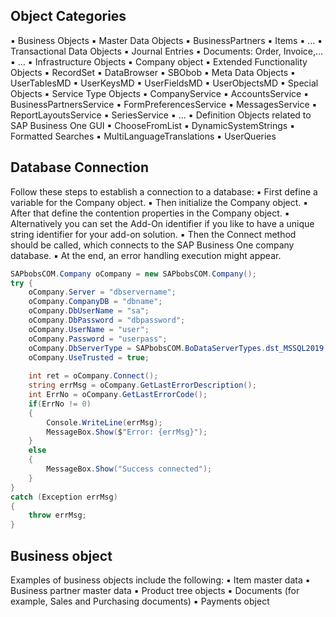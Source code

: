 ## Object Categories

▪ Business Objects
	▪ Master Data Objects
		▪ BusinessPartners
		▪ Items
		▪ …
	▪ Transactional Data Objects
		▪ Journal Entries
		▪ Documents: Order, Invoice,…
		▪ …
▪ Infrastructure Objects
	▪ Company object
	▪ Extended Functionality Objects
		▪ RecordSet
		▪ DataBrowser
		▪ SBObob
	▪ Meta Data Objects
		▪ UserTablesMD
		▪ UserKeysMD
		▪ UserFieldsMD
		▪ UserObjectsMD
▪ Special Objects
	▪ Service Type Objects
		▪ CompanyService
		▪ AccountsService
		▪ BusinessPartnersService
		▪ FormPreferencesService
		▪ MessagesService
		▪ ReportLayoutsService
		▪ SeriesService
		▪ ...
	▪ Definition Objects related to SAP
	Business One GUI
		▪ ChooseFromList
		▪ DynamicSystemStrings
		▪ Formatted Searches
		▪ MultiLanguageTranslations
		▪ UserQueries
## Database Connection
Follow these steps to establish a connection to a database:
▪ First define a variable for the Company object.
▪ Then initialize the Company object.
▪ After that define the contention properties in the Company object.
▪ Alternatively you can set the Add-On identifier if you like to have a
unique string identifier for your add-on solution.
▪ Then the Connect method should be called, which connects to the
SAP Business One company database.
▪ At the end, an error handling execution might appear.
```cs
SAPbobsCOM.Company oCompany = new SAPbobsCOM.Company();
try {
	oCompany.Server = "dbservername";
	oCompany.CompanyDB = "dbname";
	oCompany.DbUserName = "sa";
	oCompany.DbPassword = "dbpassword";
	oCompany.UserName = "user";
	oCompany.Password = "userpass";
	oCompany.DbServerType = SAPbobsCOM.BoDataServerTypes.dst_MSSQL2019;
	oCompany.UseTrusted = true;
	
	int ret = oCompany.Connect();
	string errMsg = oCompany.GetLastErrorDescription();
	int ErrNo = oCompany.GetLastErrorCode();
	if(ErrNo != 0)
	{	
		Console.WriteLine(errMsg);	
		MessageBox.Show($"Error: {errMsg}");	
	}	
	else
	{	
		MessageBox.Show("Success connected");
	}	
}	
catch (Exception errMsg)	
{
	throw errMsg;
}
```

## Business object
Examples of business objects include the following:
▪ Item master data
▪ Business partner master data
▪ Product tree objects
▪ Documents (for example, Sales and Purchasing documents)
▪ Payments object
